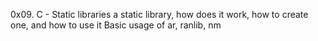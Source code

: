 0x09. C - Static libraries a static library, how does it work, how to create one, and how to use it Basic usage of ar, ranlib, nm
